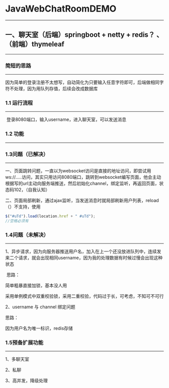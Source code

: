 # JavaWebChatRoomDEMO

---



## 一、聊天室（后端）springboot + netty  + redis？ 、（前端）thymeleaf

-----



### 											简短的思路

------

因为简单的登录注册不太想写，自动简化为只要输入任意字符即可，后端做相同字符不处理，因为用队列存值，后续会改成数据库



### 1.1  运行流程

------

​	登录8080端口，输入username，进入聊天室，可以发送消息



### 1.2 功能

-------





### 1.3问题（已解决） 

-------

​	一、页面跳转问题，一直以为websocket访问是直接的地址访问，即尝试用ws://.....访问，其实只用访问8080端口，跳转到websocket编写页面，他会主动根据写的url主动向服务端推送，然后初始化channel，绑定监听，再返回页面，状态码102，（自我认知）

​	二、页面局部刷新，通过ajax监听，当发送消息时就局部刷新用户列表，reload（）不支持，使用

```js
$("#uTd").load(location.href + " #uTd");
//空格必须有
```







### 1.4问题（未解决）

-----



1、异步请求，因为向服务器推送用户名，加入在上一个还没放进队列中，连续发来二个请求，就会出现相同username，因为我的处理数据有时候过慢会出现这种状态

​	思路：

简单粗暴直接加锁，基本没人用

采用单例模式中双重校验锁，采用二重校验，代码过于长，可考虑，不知可不可行



2、username 与 channel 绑定问题

思路： 

因为用户名为唯一标识，redis存储



### 1.5预备扩展功能

-----------

1、多聊天室

2、私聊

3、高并发，降级处理

